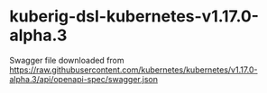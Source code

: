 # kuberig-dsl-kubernetes-v1.17.0-alpha.3

Swagger file downloaded from https://raw.githubusercontent.com/kubernetes/kubernetes/v1.17.0-alpha.3/api/openapi-spec/swagger.json
